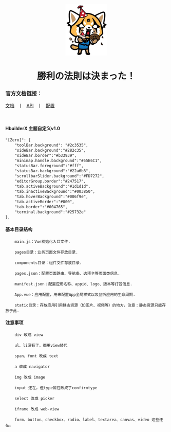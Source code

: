 <p align="center">
  <a href="https://github.com/NidhoggDJoking" target="_blank">
    <img width="130" src="https://github.com/NidhoggDJoking/VueCli/blob/master/src/image/Logo/Fox.png" alt="logo">
  </a>
</p>

<h1 align="center">勝利の法則は決まった！</h1>

### 官方文档链接：

 [文档](https://uniapp.dcloud.io/#) &nbsp; <a> 丨 </a> &nbsp; [API](https://uniapp.dcloud.io/api/#) &nbsp; <a> 丨 </a> &nbsp; [配置](https://uniapp.dcloud.io/collocation/pages)
 
</br>

#### HbuilderX 主题自定义v1.0

```
"[Zero]": {
	"toolBar.background": "#2c3535",
	"sideBar.background":"#282c35",
	"sideBar.border":"#b33939",
	"minimap.handle.background":"#55E6C1",
	"statusBar.foreground":"#fff",
	"statusBar.background":"#22a6b3",
	"scrollbarSlider.background":"#FD7272",
	"editorGroup.border":"#247517",
	"tab.activeBackground":"#1d1d1d",
	"tab.inactiveBackground":"#003850",
	"tab.hoverBackground":"#006f9e",
	"tab.activeBorder":"#000",
	"tab.border":"#004765",
	"terminal.background":"#25732e"
},

```
#### 基本目录结构

```
	main.js：Vue初始化入口文件.
	
	pages目录：业务页面文件存放目录.
	
	components目录：组件文件存放目录.
	
	pages.json：配置页面路由、导航条、选项卡等页面类信息.
	
	manifest.json：配置应用名称、appid、logo、版本等打包信息.
	
	App.vue：应用配置，用来配置App全局样式以及监听应用的生命周期.
	
	static目录：存放应用引用静态资源（如图片、视频等）的地方，注意：静态资源只能存放于此.

```

#### 注意事项
```
	div 改成 view
	
	ul、li没有了，都用view替代
	
	span、font 改成 text
	
	a 改成 navigator
	
	img 改成 image
	
	input 还在，但type属性改成了confirmtype
	
	select 改成 picker
	
	iframe 改成 web-view
	
	form、button、checkbox、radio、label、textarea、canvas、video 这些还在。
```